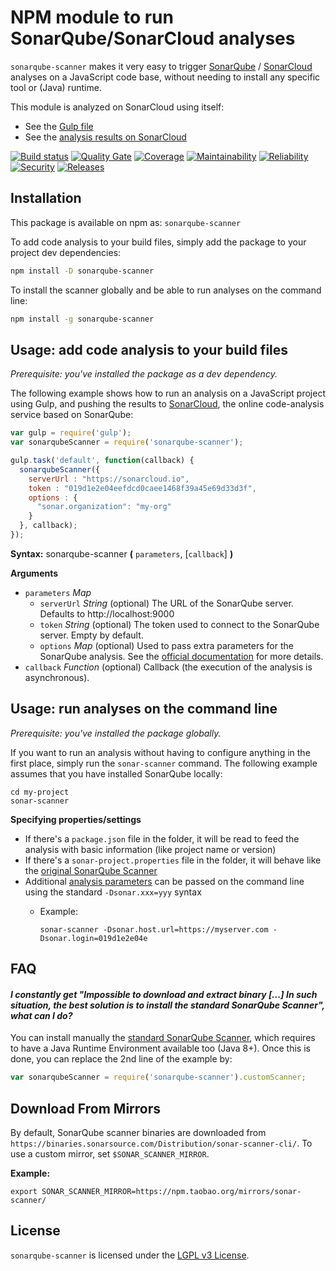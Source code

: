 # NPM module to run SonarQube/SonarCloud analyses

`sonarqube-scanner` makes it very easy to trigger [SonarQube](https://www.sonarqube.org)
/ [SonarCloud](https://sonarcloud.io) analyses on a JavaScript code base, without needing 
to install any specific tool or (Java) runtime.

This module is analyzed on SonarCloud using
itself:
- See the [Gulp file](https://github.com/bellingard/sonar-scanner-npm/blob/master/gulpfile.js)
- See the [analysis results on SonarCloud](https://sonarcloud.io/dashboard?id=sonarqube-scanner)

[![Build status](https://travis-ci.org/bellingard/sonar-scanner-npm.svg?branch=master)](https://travis-ci.org/bellingard/sonar-scanner-npm) [![Quality Gate](https://sonarcloud.io/api/project_badges/measure?project=sonarqube-scanner&metric=alert_status)](https://sonarcloud.io/dashboard/index/sonarqube-scanner) [![Coverage](https://sonarcloud.io/api/project_badges/measure?project=sonarqube-scanner&metric=coverage)](https://sonarcloud.io/dashboard/index/sonarqube-scanner) [![Maintainability](https://sonarcloud.io/api/project_badges/measure?project=sonarqube-scanner&metric=sqale_rating)](https://sonarcloud.io/dashboard/index/sonarqube-scanner) [![Reliability](https://sonarcloud.io/api/project_badges/measure?project=sonarqube-scanner&metric=reliability_rating)](https://sonarcloud.io/dashboard/index/sonarqube-scanner) [![Security](https://sonarcloud.io/api/project_badges/measure?project=sonarqube-scanner&metric=security_rating)](https://sonarcloud.io/dashboard/index/sonarqube-scanner) [![Releases](https://img.shields.io/github/release/bellingard/sonar-scanner-npm.svg)](https://github.com/bellingard/sonar-scanner-npm/releases)


## Installation

This package is available on npm as: `sonarqube-scanner`

To add code analysis to your build files, simply add the package to your project dev dependencies:

``` sh
npm install -D sonarqube-scanner
```

To install the scanner globally and be able to run analyses on the command line:

``` sh
npm install -g sonarqube-scanner
```

## Usage: add code analysis to your build files

_Prerequisite: you've installed the package as a dev dependency._

The following example shows how to run an analysis on a JavaScript
project using Gulp, and pushing the results to [SonarCloud](https://sonarcloud.io),
the online code-analysis service based on SonarQube:

```javascript
var gulp = require('gulp');
var sonarqubeScanner = require('sonarqube-scanner');

gulp.task('default', function(callback) {
  sonarqubeScanner({
    serverUrl : "https://sonarcloud.io",
    token : "019d1e2e04eefdcd0caee1468f39a45e69d33d3f",
    options : {
      "sonar.organization": "my-org"
    }
  }, callback);
});
```

**Syntax:** sonarqube-scanner **(** `parameters`, [`callback`] **)**

**Arguments**

* `parameters` *Map*
  * `serverUrl` *String* (optional) The URL of the SonarQube server. Defaults to http://localhost:9000
  * `token` *String* (optional) The token used to connect to the SonarQube server. Empty by default.
  * `options` *Map* (optional) Used to pass extra parameters for the SonarQube analysis. See the [official documentation](http://redirect.sonarsource.com/doc/analysis-parameters.html) for more details.
* `callback` *Function* (optional)
Callback (the execution of the analysis is asynchronous).

## Usage: run analyses on the command line

_Prerequisite: you've installed the package globally._

If you want to run an analysis without having to configure anything in the first place, simply run the `sonar-scanner` command. The following
example assumes that you have installed SonarQube locally:

```
cd my-project
sonar-scanner
```

**Specifying properties/settings**

* If there's a `package.json` file in the folder, it will be read to feed the analysis with basic information (like project name or version)
* If there's a `sonar-project.properties` file in the folder, it will behave like the [original SonarQube Scanner](https://redirect.sonarsource.com/doc/install-configure-scanner.html)
* Additional [analysis parameters](https://redirect.sonarsource.com/doc/analysis-parameters.html) can be passed on the command line using the standard `-Dsonar.xxx=yyy` syntax
  * Example: 
  
    `sonar-scanner -Dsonar.host.url=https://myserver.com -Dsonar.login=019d1e2e04e`

## FAQ

#### *I constantly get "Impossible to download and extract binary [...] In such situation, the best solution is to install the standard SonarQube Scanner", what can I do?*

You can install manually the [standard SonarQube Scanner](https://redirect.sonarsource.com/doc/install-configure-scanner.html),
which requires to have a Java Runtime Environment available too (Java 8+). Once this is done, you can replace the 2nd line
of the example by:

```javascript
var sonarqubeScanner = require('sonarqube-scanner').customScanner;
```

## Download From Mirrors

By default, SonarQube scanner binaries are downloaded from `https://binaries.sonarsource.com/Distribution/sonar-scanner-cli/`.
To use a custom mirror, set `$SONAR_SCANNER_MIRROR`.

**Example:**
```shell
export SONAR_SCANNER_MIRROR=https://npm.taobao.org/mirrors/sonar-scanner/
```

## License

`sonarqube-scanner` is licensed under the [LGPL v3 License](http://www.gnu.org/licenses/lgpl.txt).

